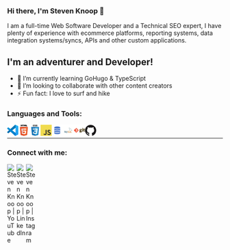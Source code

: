 ### Hi there, I'm Steven Knoop 👋

I am a full-time Web Software Developer and a Technical SEO expert, I have plenty of experience with ecommerce platforms, reporting systems, data integration systems/syncs, APIs and other custom applications.

## I'm an adventurer and Developer!
- 🌱 I’m currently learning GoHugo & TypeScript
- 👯 I’m looking to collaborate with other content creators
- ⚡ Fun fact: I love to surf and hike


### Languages and Tools:

<img align="left" alt="Visual Studio Code" width="26px" src="https://raw.githubusercontent.com/github/explore/80688e429a7d4ef2fca1e82350fe8e3517d3494d/topics/visual-studio-code/visual-studio-code.png" />
<img align="left" alt="HTML5" width="26px" src="https://raw.githubusercontent.com/github/explore/80688e429a7d4ef2fca1e82350fe8e3517d3494d/topics/html/html.png" />
<img align="left" alt="CSS3" width="26px" src="https://raw.githubusercontent.com/github/explore/80688e429a7d4ef2fca1e82350fe8e3517d3494d/topics/css/css.png" />
<img align="left" alt="JavaScript" width="26px" src="https://raw.githubusercontent.com/github/explore/80688e429a7d4ef2fca1e82350fe8e3517d3494d/topics/javascript/javascript.png" />
<img align="left" alt="SQL" width="26px" src="https://raw.githubusercontent.com/github/explore/80688e429a7d4ef2fca1e82350fe8e3517d3494d/topics/sql/sql.png" />
<img align="left" alt="MySQL" width="26px" src="https://raw.githubusercontent.com/github/explore/80688e429a7d4ef2fca1e82350fe8e3517d3494d/topics/mysql/mysql.png" />
<img align="left" alt="Git" width="26px" src="https://raw.githubusercontent.com/github/explore/80688e429a7d4ef2fca1e82350fe8e3517d3494d/topics/git/git.png" />
<img align="left" alt="GitHub" width="26px" src="https://raw.githubusercontent.com/github/explore/78df643247d429f6cc873026c0622819ad797942/topics/github/github.png" />

<br />

---

### Connect with me:
[<img align="left" alt="Steven Knoop | YouTube" width="22px" src="https://cdn.jsdelivr.net/npm/simple-icons@v3/icons/youtube.svg" />][youtube]
[<img align="left" alt="Steven Knoop | LinkedIn" width="22px" src="https://cdn.jsdelivr.net/npm/simple-icons@v3/icons/linkedin.svg" />][linkedin]
[<img align="left" alt="Steven Knoop | Instagram" width="22px" src="https://cdn.jsdelivr.net/npm/simple-icons@v3/icons/instagram.svg" />][instagram]

[youtube]: https://www.youtube.com/channel/UCHukdDWv9JC3YF4ByGMl_Aw
[instagram]: https://instagram.com/stevenknoop
[linkedin]: https://www.linkedin.com/in/steven-knoop/
